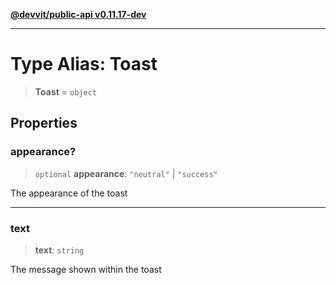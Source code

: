 [**@devvit/public-api v0.11.17-dev**](../README.md)

---

# Type Alias: Toast

> **Toast** = `object`

## Properties

<a id="appearance"></a>

### appearance?

> `optional` **appearance**: `"neutral"` \| `"success"`

The appearance of the toast

---

<a id="text"></a>

### text

> **text**: `string`

The message shown within the toast
